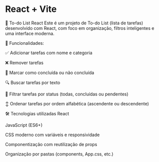 # React + Vite

📝 To-do List React
Este é um projeto de To-do List (lista de tarefas) desenvolvido com React, com foco em organização, filtros inteligentes e uma interface moderna.

🎯 Funcionalidades:

✅ Adicionar tarefas com nome e categoria

❌ Remover tarefas

🔁 Marcar como concluída ou não concluída

🔍 Buscar tarefas por texto

🧩 Filtrar tarefas por status (todas, concluídas ou pendentes)

↕️ Ordenar tarefas por ordem alfabética (ascendente ou descendente)

🛠️ Tecnologias utilizadas
React

JavaScript (ES6+)

CSS moderno com variáveis e responsividade

Componentização com reutilização de props

Organização por pastas (components, App.css, etc.)
